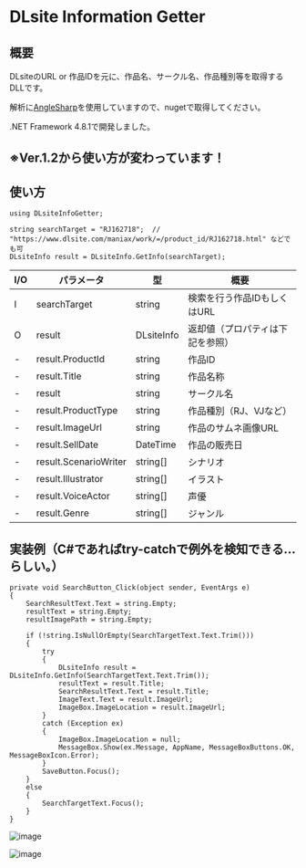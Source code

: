 # DLsite Information Getter
## 概要
DLsiteのURL or 作品IDを元に、作品名、サークル名、作品種別等を取得するDLLです。

解析に[AngleSharp](https://github.com/AngleSharp/AngleSharp)を使用していますので、nugetで取得してください。

.NET Framework 4.8.1で開発しました。

## ※Ver.1.2から使い方が変わっています！


## 使い方
	using DLsiteInfoGetter;
 
	string searchTarget = "RJ162718";  // "https://www.dlsite.com/maniax/work/=/product_id/RJ162718.html" などでも可
	DLsiteInfo result = DLsiteInfo.GetInfo(searchTarget);


| I/O | パラメータ | 型 | 概要 |
|-----|-------------|----|----|
|  I  | searchTarget | string | 検索を行う作品IDもしくはURL |
|  O  | result | DLsiteInfo | 返却値（プロパティは下記を参照） |
|  -  | result.ProductId | string | 作品ID |
|  -  | result.Title | string | 作品名称 |
|  -  | result | string | サークル名 |
|  -  | result.ProductType | string | 作品種別（RJ、VJなど） |
|  -  | result.ImageUrl | string | 作品のサムネ画像URL |
|  -  | result.SellDate | DateTime | 作品の販売日 |
|  -  | result.ScenarioWriter | string[] | シナリオ |
|  -  | result.Illustrator | string[] | イラスト |
|  -  | result.VoiceActor | string[] | 声優 |
|  -  | result.Genre | string[] | ジャンル |



## 実装例（C#であればtry-catchで例外を検知できる…らしい。）
	private void SearchButton_Click(object sender, EventArgs e)
	{
		SearchResultText.Text = string.Empty;
		resultText = string.Empty;
		resultImagePath = string.Empty;

		if (!string.IsNullOrEmpty(SearchTargetText.Text.Trim()))
		{
			try
			{
				DLsiteInfo result = DLsiteInfo.GetInfo(SearchTargetText.Text.Trim());
				resultText = result.Title;
				SearchResultText.Text = result.Title;
				ImageText.Text = result.ImageUrl;
				ImageBox.ImageLocation = result.ImageUrl;
			}
			catch (Exception ex)
			{
				ImageBox.ImageLocation = null;
				MessageBox.Show(ex.Message, AppName, MessageBoxButtons.OK, MessageBoxIcon.Error);
			}
			SaveButton.Focus();
		}
		else
		{
			SearchTargetText.Focus();
		}
	}

 
![image](https://github.com/dekotan24/DLsiteInfoGetter/assets/27037519/47761f44-78d6-45e5-8b2d-fef498ab74f2)

![image](https://github.com/dekotan24/DLsiteInfoGetter/assets/27037519/4720e3ff-fad5-44da-a963-6d2bc3a8b136)

